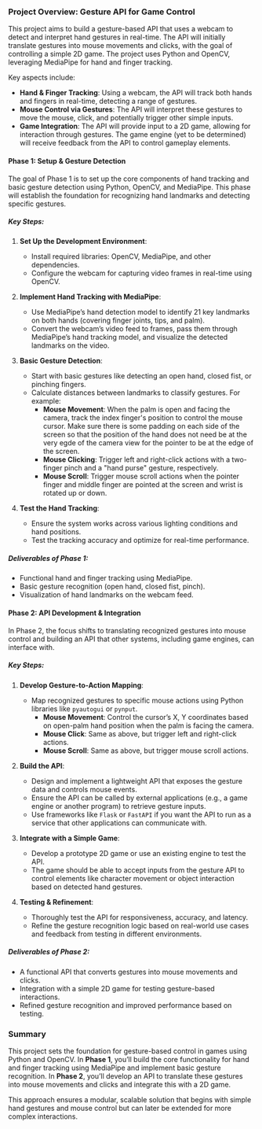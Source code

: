 ### **Project Overview: Gesture API for Game Control**

This project aims to build a gesture-based API that uses a webcam to detect and interpret hand gestures in real-time. The API will initially translate gestures into mouse movements and clicks, with the goal of controlling a simple 2D game. The project uses Python and OpenCV, leveraging MediaPipe for hand and finger tracking.

Key aspects include:
- **Hand & Finger Tracking**: Using a webcam, the API will track both hands and fingers in real-time, detecting a range of gestures.
- **Mouse Control via Gestures**: The API will interpret these gestures to move the mouse, click, and potentially trigger other simple inputs.
- **Game Integration**: The API will provide input to a 2D game, allowing for interaction through gestures. The game engine (yet to be determined) will receive feedback from the API to control gameplay elements.

#### **Phase 1: Setup & Gesture Detection**

The goal of Phase 1 is to set up the core components of hand tracking and basic gesture detection using Python, OpenCV, and MediaPipe. This phase will establish the foundation for recognizing hand landmarks and detecting specific gestures.

##### **Key Steps**:
1. **Set Up the Development Environment**:
   - Install required libraries: OpenCV, MediaPipe, and other dependencies.
   - Configure the webcam for capturing video frames in real-time using OpenCV.

2. **Implement Hand Tracking with MediaPipe**:
   - Use MediaPipe’s hand detection model to identify 21 key landmarks on both hands (covering finger joints, tips, and palm).
   - Convert the webcam’s video feed to frames, pass them through MediaPipe’s hand tracking model, and visualize the detected landmarks on the video.

3. **Basic Gesture Detection**:
   - Start with basic gestures like detecting an open hand, closed fist, or pinching fingers.
   - Calculate distances between landmarks to classify gestures. For example:
     - **Mouse Movement**: When the palm is open and facing the camera, track the index finger's position to control the mouse cursor. Make sure there is some padding on each side of the screen so that the position of the hand does not need be at the very egde of the camera view for the pointer to be at the edge of the screen.
     - **Mouse Clicking**: Trigger left and right-click actions with a two-finger pinch and a "hand purse" gesture, respectively.
     - **Mouse Scroll**: Trigger mouse scroll actions when the pointer finger and middle finger are pointed at the screen and wrist is rotated up or down.

4. **Test the Hand Tracking**:
   - Ensure the system works across various lighting conditions and hand positions.
   - Test the tracking accuracy and optimize for real-time performance.

##### **Deliverables of Phase 1**:
- Functional hand and finger tracking using MediaPipe.
- Basic gesture recognition (open hand, closed fist, pinch).
- Visualization of hand landmarks on the webcam feed.

#### **Phase 2: API Development & Integration**

In Phase 2, the focus shifts to translating recognized gestures into mouse control and building an API that other systems, including game engines, can interface with.

##### **Key Steps**:
1. **Develop Gesture-to-Action Mapping**:
   - Map recognized gestures to specific mouse actions using Python libraries like `pyautogui` or `pynput`.
     - **Mouse Movement**: Control the cursor’s X, Y coordinates based on open-palm hand position when the palm is facing the camera.
     - **Mouse Click**: Same as above, but trigger left and right-click actions.
     - **Mouse Scroll**: Same as above, but trigger mouse scroll actions.

2. **Build the API**:
   - Design and implement a lightweight API that exposes the gesture data and controls mouse events.
   - Ensure the API can be called by external applications (e.g., a game engine or another program) to retrieve gesture inputs.
   - Use frameworks like `Flask` or `FastAPI` if you want the API to run as a service that other applications can communicate with.

3. **Integrate with a Simple Game**:
   - Develop a prototype 2D game or use an existing engine to test the API.
   - The game should be able to accept inputs from the gesture API to control elements like character movement or object interaction based on detected hand gestures.

4. **Testing & Refinement**:
   - Thoroughly test the API for responsiveness, accuracy, and latency.
   - Refine the gesture recognition logic based on real-world use cases and feedback from testing in different environments.

##### **Deliverables of Phase 2**:
- A functional API that converts gestures into mouse movements and clicks.
- Integration with a simple 2D game for testing gesture-based interactions.
- Refined gesture recognition and improved performance based on testing.

### **Summary**

This project sets the foundation for gesture-based control in games using Python and OpenCV. In **Phase 1**, you’ll build the core functionality for hand and finger tracking using MediaPipe and implement basic gesture recognition. In **Phase 2**, you’ll develop an API to translate these gestures into mouse movements and clicks and integrate this with a 2D game.

This approach ensures a modular, scalable solution that begins with simple hand gestures and mouse control but can later be extended for more complex interactions.